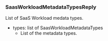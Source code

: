 ### SaasWorkloadMetadataTypesReply
List of SaaS Workload medata types.

- types: list of SaasWorkloadMetadataTypes
  - List of the metadata types.
